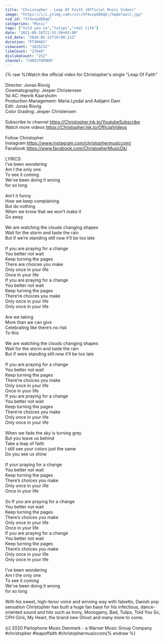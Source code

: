 ```yaml
---
title: "Christopher - Leap Of Faith (Official Music Video)"
image: "https:\/\/i.ytimg.com\/vi\/hf4vzpdQ0qE\/hqdefault.jpg"
vid_id: "hf4vzpdQ0qE"
categories: "Music"
tags: ["told you so","tulips","real life"]
date: "2021-09-18T21:55:50+03:00"
vid_date: "2020-05-22T10:00:11Z"
duration: "PT3M46S"
viewcount: "1825232"
likeCount: "27649"
dislikeCount: "252"
channel: "CHRISTOPHER"
---
```

{% raw %}Watch the official video for Christopher's single &quot;Leap Of Faith&quot;<br /><br />Director: Jonas Risvig<br />Cinematography: Jesper Christensen<br />1st AC: Henrik Kaarsholm<br />Production Management: Maria Lysdal and Asbjørn Dam<br />Edit: Jonas Risvig<br />Color Grading: Jesper Christensen<br /><br />Subscribe to channel <a rel="nofollow" target="blank" href="https://Christopher.lnk.to/YoutubeSubscribe">https://Christopher.lnk.to/YoutubeSubscribe</a><br />Watch more videos <a rel="nofollow" target="blank" href="https://Christopher.lnk.to/OfficialVideos">https://Christopher.lnk.to/OfficialVideos</a> <br /><br />Follow Christopher <br />Instagram <a rel="nofollow" target="blank" href="https://www.instagram.com/christophermusiccom/">https://www.instagram.com/christophermusiccom/</a><br />Facebook <a rel="nofollow" target="blank" href="https://www.facebook.com/ChristopherMusicDk/">https://www.facebook.com/ChristopherMusicDk/</a><br /><br />LYRICS:<br />I’ve been wondering<br />Am I the only one<br />To see it coming<br />We've been doing it wrong <br />for so long<br /><br />Ain’t it funny <br />How we keep complaining <br />But do nothing <br />When we know that we won’t make it<br />Go away <br /><br />We are watching the clouds changing shapes <br />Wait for the storm and taste the rain <br />But if we’re standing still now it’ll be too late <br /><br />If you are praying for a change<br />You better not wait<br />Keep turning the pages<br />There are choices you make <br />Only once in your life <br />Once in your life <br />If you are praying for a change<br />You better not wait<br />Keep turning the pages<br />There’re choices you make <br />Only once in your life <br />Only once in your life<br /><br />Are we taking <br />More than we can give<br />Celebrating like there’s no risk <br />To this <br /><br />We are watching the clouds changing shapes <br />Wait for the storm and taste the rain <br />But if were standing still now it’ll be too late <br /><br />If you are praying for a change<br />You better not wait<br />Keep turning the pages<br />There’re choices you make <br />Only once in your life <br />Once in your life <br />If you are praying for a change<br />You better not wait<br />Keep turning the pages<br />There’re choices you make <br />Only once in your life <br />Only once in your life<br /><br />When we fade the sky is turning grey<br />But you leave us behind<br />Take a leap of faith <br />I still see your colors just the same<br />Do you see us shine<br /><br />If your praying for a change <br />You better not wait<br />Keep turning the pages <br />There’s choices you make <br />Only once in your life <br />Once in your life <br /><br />So If you are praying for a change<br />You better not wait<br />Keep turning the pages<br />There’s choices you make <br />Only once in your life<br />Once in your life<br />If you are praying for a change<br />You better not wait<br />Keep turning the pages<br />There’s choices you make <br />Only once in your life <br />Only once in your life<br /><br />I’ve been wondering<br />Am I the only one<br />To see it coming<br />We've been doing it wrong <br />for so long<br /><br />With his sweet, high-tenor voice and winning way with falsetto, Danish pop sensation Christopher has built a huge fan base for his infectious, dance-oriented sound and hits such as Irony, Monogamy, Bad, Tulips, Told You So, CPH Girls, My Heart, the brand new Ghost and many more to come.<br /><br />(c) 2020 Parlophone Music Denmark - a Warner Music Group Company<br />#christopher #leapoffaith #christophermusiccom{% endraw %}

